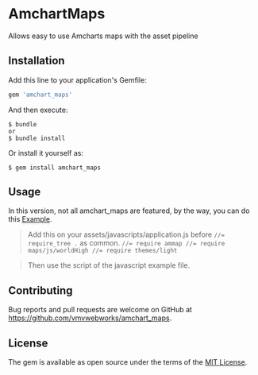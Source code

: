 # AmchartMaps

Allows easy to use Amcharts maps with the asset pipeline

## Installation

Add this line to your application's Gemfile:

```ruby
gem 'amchart_maps'
```

And then execute:

    $ bundle
    or
    $ bundle install

Or install it yourself as:

    $ gem install amchart_maps

## Usage

In this version, not all amchart_maps are featured, by the way, you can do this [Example](https://www.amcharts.com/demos/grouped-countries-map/).

  > Add this on your assets/javascripts/application.js before `//= require_tree .` as common.
  `//= require ammap
  //= require maps/js/worldHigh
  //= require themes/light`

  > Then use the script of the javascript example file.
## Contributing

Bug reports and pull requests are welcome on GitHub at https://github.com/vmvwebworks/amchart_maps.

## License

The gem is available as open source under the terms of the [MIT License](https://opensource.org/licenses/MIT).
